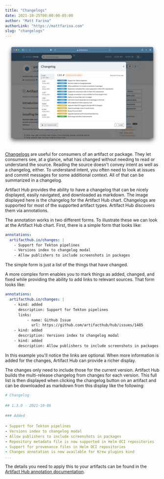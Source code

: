 ```yaml
---
title: "Changelogs"
date: 2021-10-25T00:00:00-05:00
author: "Matt Farina"
authorLink: "https://mattfarina.com"
slug: "changelogs"
---
```


![changelog](changelog.png)

[Changelogs](https://en.wikipedia.org/wiki/Changelog) are useful for consumers of an artifact or package. They let consumers see, at a glance, what has changed without needing to read or understand the source. Reading the source doesn't convey intent as well as a changelog, either. To understand intent, you often need to look at issues and commit messages for some additional context. All of that can be summarized in a changelog.<!--more-->

Artifact Hub provides the ability to have a changelog that can be nicely displayed, easily navigated, and downloaded as markdown. The image displayed here is the changelog for the Artifact Hub chart. Changelogs are supported for most of the supported artifact types. Artifact Hub discovers them via annotations.

The annotation works in two different forms. To illustrate these we can look at the Artifact Hub chart. First, there is a simple form that looks like:

```yaml
annotations:
  artifacthub.io/changes: |
    - Support for Tekton pipelines
    - Versions index to changelog modal
    - Allow publishers to include screenshots in packages
```

The simple form is just a list of the things that have changed.

A more complex form enables you to mark things as added, changed, and fixed while providing the ability to add links to relevant sources. That form looks like:

```yaml
annotations:
  artifacthub.io/changes: |
    - kind: added
      description: Support for Tekton pipelines
      links:
          - name: Github Issue
            url: https://github.com/artifacthub/hub/issues/1485
    - kind: added
      description: Versions index to changelog modal
    - kind: added
      description: Allow publishers to include screenshots in packages
```

In this example you'll notice the links are optional. When more information is added for the changes, Artifact Hub can provide a richer display.

The changes only need to include those for the current version. Artifact Hub builds the multi-release changelog from changes for each version. This full list is then displayed when clicking the changelog button on an artifact and can be downloaded as markdown from this display like the following:

```yaml
# Changelog

## 1.3.0 - 2021-10-06

### Added

- Support for Tekton pipelines
- Versions index to changelog modal
- Allow publishers to include screenshots in packages
- Repository metadata file is now supported in Helm OCI repositories
- Support for provenance files in Helm OCI repositories
- Changes annotation is now available for Krew plugins kind
...
```

The details you need to apply this to your artifacts can be found in the [Artifact Hub annotation documentation](https://artifacthub.io/docs/).
